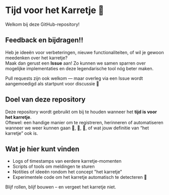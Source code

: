 # Tijd voor het Karretje 🚗

Welkom bij deze GitHub-repository!

## Feedback en bijdragen!!

Heb je ideeën voor verbeteringen, nieuwe functionaliteiten, of wil je gewoon meedenken over het karretje?  
Maak dan gerust een **Issue** aan! Zo kunnen we samen sparren over mogelijke implementaties en deze legendarische tool nóg beter maken.

Pull requests zijn ook welkom — maar overleg via een Issue wordt aangemoedigd als startpunt voor discussie 💬

## Doel van deze repository

Deze repository wordt gebruikt om bij te houden wanneer het **tijd is voor het karretje**.  
Oftewel: een handige manier om te registreren, herinneren of automatiseren wanneer we weer kunnen gaan 🛒, 🍻, 🥳, of wat jouw definitie van “het karretje” ook is.

## Wat je hier kunt vinden

- Logs of timestamps van eerdere karretje-momenten
- Scripts of tools om meldingen te sturen
- Notities of ideeën rondom het concept "het karretje"
- Experimentele code om het karretje automatisch te detecteren 👀

Blijf rollen, blijf bouwen – en vergeet het karretje niet.

